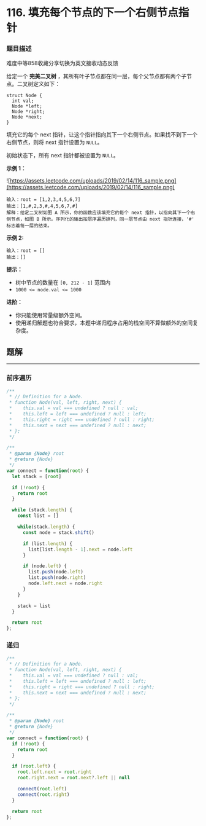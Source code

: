 # **116. 填充每个节点的下一个右侧节点指针**

### 题目描述

难度中等858收藏分享切换为英文接收动态反馈

给定一个 **完美二叉树** ，其所有叶子节点都在同一层，每个父节点都有两个子节点。二叉树定义如下：

```
struct Node {
  int val;
  Node *left;
  Node *right;
  Node *next;
}
```

填充它的每个 next 指针，让这个指针指向其下一个右侧节点。如果找不到下一个右侧节点，则将 next 指针设置为 `NULL`。

初始状态下，所有 next 指针都被设置为 `NULL`。

**示例 1：**

![https://assets.leetcode.com/uploads/2019/02/14/116_sample.png](https://assets.leetcode.com/uploads/2019/02/14/116_sample.png)

```
输入：root = [1,2,3,4,5,6,7]
输出：[1,#,2,3,#,4,5,6,7,#]
解释：给定二叉树如图 A 所示，你的函数应该填充它的每个 next 指针，以指向其下一个右侧节点，如图 B 所示。序列化的输出按层序遍历排列，同一层节点由 next 指针连接，'#' 标志着每一层的结束。

```

**示例 2:**

```
输入：root = []
输出：[]

```

**提示：**

- 树中节点的数量在 `[0, 212 - 1]` 范围内
- `1000 <= node.val <= 1000`

**进阶：**

- 你只能使用常量级额外空间。
- 使用递归解题也符合要求，本题中递归程序占用的栈空间不算做额外的空间复杂度。

## 题解

---

### 前序遍历

```jsx
/**
 * // Definition for a Node.
 * function Node(val, left, right, next) {
 *    this.val = val === undefined ? null : val;
 *    this.left = left === undefined ? null : left;
 *    this.right = right === undefined ? null : right;
 *    this.next = next === undefined ? null : next;
 * };
 */

/**
 * @param {Node} root
 * @return {Node}
 */
var connect = function(root) {
  let stack = [root]

  if (!root) {
    return root
  }

  while (stack.length) {
    const list = []

    while(stack.length) {
      const node = stack.shift()

      if (list.length) {
        list[list.length - 1].next = node.left
      }

      if (node.left) {
        list.push(node.left)
        list.push(node.right)
        node.left.next = node.right
      }
    }

    stack = list
  }

  return root
};
```

### 递归

```jsx
/**
 * // Definition for a Node.
 * function Node(val, left, right, next) {
 *    this.val = val === undefined ? null : val;
 *    this.left = left === undefined ? null : left;
 *    this.right = right === undefined ? null : right;
 *    this.next = next === undefined ? null : next;
 * };
 */

/**
 * @param {Node} root
 * @return {Node}
 */
var connect = function(root) {
  if (!root) {
    return root
  }

  if (root.left) {
    root.left.next = root.right
    root.right.next = root.next?.left || null

    connect(root.left)
    connect(root.right)
  }

  return root
};
```